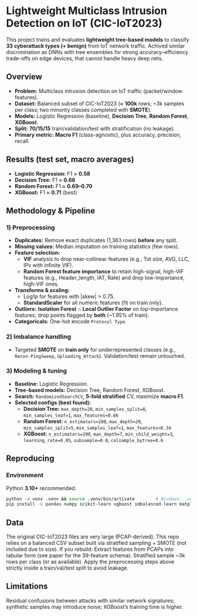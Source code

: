 # Lightweight Multiclass Intrusion Detection on IoT (CIC-IoT2023)

This project trains and evaluates **lightweight tree-based models** to classify **33 cyberattack types (+ benign)** from IoT network traffic. Achived similar discrimination as DNNs with tree ensembles for strong accuracy–efficiency trade-offs on edge devices, that cannot handle heavy deep nets.

## Overview
- **Problem:** Multiclass intrusion detection on IoT traffic (packet/window features).
- **Dataset:** Balanced subset of CIC-IoT2023 (≈ **100k** rows; ~3k samples per class; two minority classes completed with **SMOTE**).
- **Models:** Logistic Regression (baseline), **Decision Tree**, **Random Forest**, **XGBoost**.
- **Split:** **70/15/15** train/validation/test with stratification (no leakage).
- **Primary metric:** **Macro F1** (class-agnostic), plus accuracy, precision, recall.

## Results (test set, macro averages)
- **Logistic Regression:** F1 ≈ **0.58**
- **Decision Tree:** F1 ≈ **0.66**
- **Random Forest:** F1 ≈ **0.69–0.70**
- **XGBoost:** F1 ≈ **0.71** (best)

## Methodology & Pipeline

### 1) Preprocessing
- **Duplicates:** Remove exact duplicates (1,363 rows) **before** any split.
- **Missing values:** Median imputation on training statistics (few rows).
- **Feature selection:** 
  - **VIF** analysis to drop near-collinear features (e.g., Tot size, AVG, LLC, IPv with infinite VIF).
  - **Random Forest feature importance** to retain high-signal, high-VIF features (e.g., Header_length, IAT, Rate) and drop low-importance, high-VIF ones.
- **Transforms & scaling:** 
  - Log1p for features with |skew| > 0.75.
  - **StandardScaler** for all numeric features (fit on train only).
- **Outliers:** **Isolation Forest ∩ Local Outlier Factor** on top-importance features; drop points flagged by **both** (~1.95% of train).
- **Categoricals:** One-hot encode `Protocol Type`.

### 2) Imbalance handling
- Targeted **SMOTE** on **train only** for underrepresented classes (e.g., `Recon-PingSweep`, `Uploading_Attack`). Validation/test remain untouched.

### 3) Modeling & tuning
- **Baseline:** Logistic Regression.
- **Tree-based models:** Decision Tree, Random Forest, XGBoost.
- **Search:** `RandomizedSearchCV`, **5-fold stratified** CV, maximize **macro F1**.
- **Selected configs (best found):**
  - **Decision Tree:** `max_depth=20`, `min_samples_split=8`, `min_samples_leaf=1`, `max_features≈0.86`
  - **Random Forest:** `n_estimators=200`, `max_depth=20`, `min_samples_split=5`, `min_samples_leaf=1`, `max_features≈0.34`
  - **XGBoost:** `n_estimators=200`, `max_depth=7`, `min_child_weight=3`, `learning_rate=0.05`, `subsample=0.8`, `colsample_bytree=0.6`

## Reproducing

### Environment
Python **3.10+** recommended.

```bash
python -m venv .venv && source .venv/bin/activate        # Windows: .venv\Scripts\activate
pip install -U pandas numpy scikit-learn xgboost imbalanced-learn matplotlib
```

## Data 
The original CIC-IoT2023 files are very large (PCAP-derived).
This repo relies on a balanced CSV subset built via stratified sampling + SMOTE (not included due to size).
If you rebuild:
Extract features from PCAPs into tabular form (see paper for the 39-feature schema).
Stratified sample ~3k rows per class (or as available).
Apply the preprocessing steps above strictly inside a train/val/test split to avoid leakage.

## Limitations
Residual confusions between attacks with similar network signatures; synthetic samples may introduce noise; XGBoost’s training time is higher.

